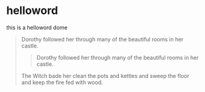 # helloword
this is a helloword dome
> Dorothy followed her through many of the beautiful rooms in her castle.
>> Dorothy followed her through many of the beautiful rooms in her castle.
>
> The Witch bade her clean the pots and kettles and sweep the floor and keep the fire fed with wood.
